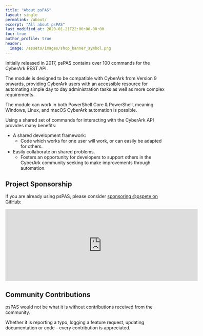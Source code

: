 ```yaml
---
title: "About psPAS"
layout: single
permalink: /about/
excerpt: "All about psPAS"
last_modified_at: 2020-01-21T22:00:00-00:00
toc: true
author_profile: true
header:
  image: /assets/images/shop_banner_symbol.png
---
```


Initially released in 2017, psPAS contains over 100 commands for the CyberArk REST API.

The module is designed to be compatible with CyberArk from Version 9 onwards, providing CyberArk users with an accessible resource for automating simple day to day administration tasks as well as more complex requirements.

The module can work in both PowerShell Core & PowerShell, meaning Windows, Linux, and macOS CyberArk automation is possible.

Using a shared set of commands for interacting with the CyberArk API provides many benefits:

- A shared development framework:
  - Code which works for one user will work, or can easily be adapted for others.
- Easily collaborate on shared problems.
  - Fosters an opportunity for developers to support others in the CyberArk community seeking to make improvements through automation.

## Project Sponsorship

If you are already using psPAS, please consider <a href="https://github.com/sponsors/pspete">sponsoring @pspete on GitHub:</a>
<iframe src="https://github.com/sponsors/pspete/card" title="Sponsor pspete" height="225" width="600" style="border: 0;"></iframe>

## Community Contributions

psPAS would not be what it is without contributions received from the community.

Whether it is reporting a typo, logging a feature request, updating documentation or code - every contribution is appreciated.
